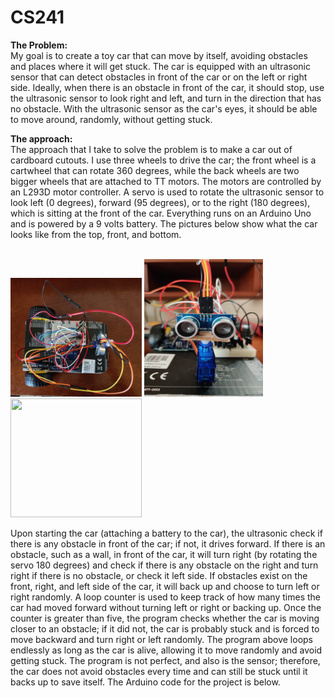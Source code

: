 # CS241

**The Problem:**\
My goal is to create a toy car that can move by itself, avoiding obstacles and places where it will get stuck. The car is equipped with an ultrasonic sensor that can detect obstacles in front of the car or on the left or right side. Ideally, when there is an obstacle in front of the car, it should stop, use the ultrasonic sensor to look right and left, and turn in the direction that has no obstacle. With the ultrasonic sensor as the car's eyes, it should be able to move around, randomly, without getting stuck.

**The approach:**\
The approach that I take to solve the problem is to make a car out of cardboard cutouts. I use three wheels to drive the car; the front wheel is a cartwheel that can rotate 360 degrees, while the back wheels are two bigger wheels that are attached to TT motors. The motors are controlled by an L293D motor controller. A servo is used to rotate the ultrasonic sensor to look left (0 degrees), forward (95 degrees), or to the right (180 degrees), which is sitting at the front of the car. Everything runs on an Arduino Uno and is powered by a 9 volts battery. The pictures below show what the car looks like from the top, front, and bottom.

<br>
<div style="max-width: 100%;max-height: 100%;display: inline-block; justify-content: center">
<img src="https://github.com/ETY-13/CS241/blob/main/car_images/top.jpg" width="210" height="190" />
<img src="https://github.com/ETY-13/CS241/blob/main/car_images/front.jpg" width="190" height="220" />
<img src="https://github.com/ETY-13/CS241/blob/main/car_images/bottom.jpg" width="210" height="190" />
</div>
<br>

Upon starting the car (attaching a battery to the car), the ultrasonic check if there is any obstacle in front of the car; if not, it drives forward. If there is an obstacle, such as a wall, in front of the car, it will turn right (by rotating the servo 180 degrees) and check if there is any obstacle on the right and turn right if there is no obstacle, or check it left side. If obstacles exist on the front, right, and left side of the car, it will back up and choose to turn left or right randomly.
A loop counter is used to keep track of how many times the car had moved forward without turning left or right or backing up. Once the counter is greater than five, the program checks whether the car is moving closer to an obstacle; if it did not, the car is probably stuck and is forced to move backward and turn right or left randomly.
The program above loops endlessly as long as the car is alive, allowing it to move randomly and avoid getting stuck. The program is not perfect, and also is the sensor; therefore, the car does not avoid obstacles every time and can still be stuck until it backs up to save itself.  The Arduino code for the project is below.
